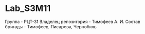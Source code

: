 # Lab_S3M11
Группа - РЦТ-31
Владелец репозитория - Тимофеев А. И.
Состав бригады - Тимофеев, Писарева, Чернобиль
